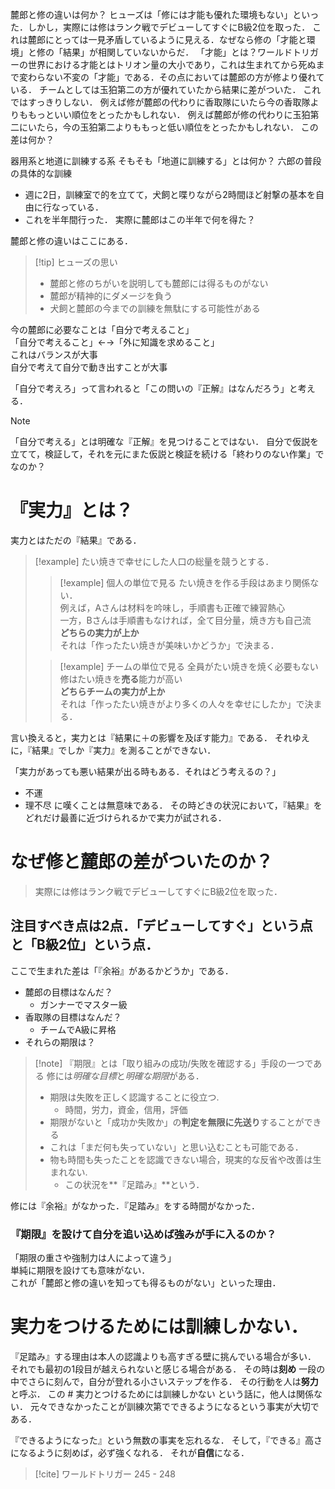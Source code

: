 麓郎と修の違いは何か？ 
ヒューズは「修には才能も優れた環境もない」といった．しかし，実際には修はランク戦でデビューしてすぐにB級2位を取った．
これは麓郎にとっては一見矛盾しているように見える．なぜなら修の「才能と環境」と修の「結果」が相関していないからだ．
「才能」とは？ワールドトリガーの世界における才能とはトリオン量の大小であり，これは生まれてから死ぬまで変わらない不変の「才能」である．その点においては麓郎の方が修より優れている．
チームとしては玉狛第二の方が優れていたから結果に差がついた．
これではすっきりしない．
例えば修が麓郎の代わりに香取隊にいたら今の香取隊よりももっといい順位をとったかもしれない．
例えば麓郎が修の代わりに玉狛第二にいたら，今の玉狛第二よりももっと低い順位をとったかもしれない．
この差は何か？


器用系と地道に訓練する系
そもそも「地道に訓練する」とは何か？
六郎の普段の具体的な訓練
- 週に2日，訓練室で的を立てて，犬飼と喋りながら2時間ほど射撃の基本を自由に行なっている．
- これを半年間行った．
実際に麓郎はこの半年で何を得た？

麓郎と修の違いはここにある．

> [!tip] ヒューズの思い
> - 麓郎と修のちがいを説明しても麓郎には得るものがない
> - 麓郎が精神的にダメージを負う
> - 犬飼と麓郎の今までの訓練を無駄にする可能性がある

今の麓郎に必要なことは「自分で考えること」<br>
「自分で考えること」←→「外に知識を求めること」<br>
これはバランスが大事<br>
自分で考えて自分で動き出すことが大事<br>


「自分で考えろ」って言われると「この問いの『正解』はなんだろう」と考える．
> [!note]
> 「自分で考える」とは明確な『正解』を見つけることではない．
> 自分で仮説を立てて，検証して，それを元にまた仮説と検証を続ける「終わりのない作業」でなのか？



# 『実力』とは？
実力とはただの『結果』である．
> [!example]
> たい焼きで幸せにした人口の総量を競うとする．<br>
> > [!example] 個人の単位で見る
> > たい焼きを作る手段はあまり関係ない． <br>
> > 例えば，Aさんは材料を吟味し，手順書も正確で練習熱心 <br>
> > 一方，Bさんは手順書もなければ，全て目分量，焼き方も自己流<br>
> > **どちらの実力が上か**<br>
> > それは「作ったたい焼きが美味いかどうか」で決まる．<br>
> 
> > [!example] チームの単位で見る
> > 全員がたい焼きを焼く必要もない <br>
> > 修はたい焼きを**売る**能力が高い<br>
> > **どちらチームの実力が上か**<br>
> > それは「作ったたい焼きがより多くの人々を幸せにしたか」で決まる．<br>

言い換えると，実力とは『結果に＋の影響を及ぼす能力』である．
それゆえに，『結果』でしか『実力』を測ることができない．

「実力があっても悪い結果が出る時もある．それはどう考えるの？」
- 不運
- 理不尽
に嘆くことは無意味である．
その時どきの状況において，『結果』をどれだけ最善に近づけられるかで実力が試される．

# なぜ修と麓郎の差がついたのか？
> 実際には修はランク戦でデビューしてすぐにB級2位を取った．


## 注目すべき点は2点．「デビューしてすぐ」という点と「B級2位」という点．
ここで生まれた差は「『余裕』があるかどうか」である．
- 麓郎の目標はなんだ？
	- ガンナーでマスター級
- 香取隊の目標はなんだ？
	- チームでA級に昇格
- それらの期限は？

> [!note] 『期限』とは「取り組みの成功/失敗を確認する」手段の一つである
> 修には*明確な目標*と*明確な期限*がある．
> - 期限は失敗を正しく認識することに役立つ.
> 	- 時間，労力，資金，信用，評価
> - 期限がないと「成功か失敗か」の**判定を無限に先送り**することができる
> - これは「まだ何も失っていない」と思い込むことも可能である．
> - 物も時間も失ったことを認識できない場合，現実的な反省や改善は生まれない.
> 	- この状況を**『足踏み』**という．



修には『余裕』がなかった．『足踏み』をする時間がなかった．

### 『期限』を設けて自分を追い込めば強みが手に入るのか？

「期限の重さや強制力は人によって違う」<br>
単純に期限を設けても意味がない．<br>
これが「麓郎と修の違いを知っても得るものがない」といった理由．

# 実力をつけるためには訓練しかない．
『足踏み』する理由は本人の認識よりも高すぎる壁に挑んでいる場合が多い．
それでも最初の1段目が越えられないと感じる場合がある．
その時は**刻め**
一段の中でさらに刻んで，自分が登れる小さいステップを作る．
その行動を人は**努力**と呼ぶ．
この # 実力とつけるためには訓練しかない という話に，他人は関係ない．
元々できなかったことが訓練次第でできるようになるという事実が大切である．

『できるようになった』という無数の事実を忘れるな．
そして，『できる』高さになるように刻めば，必ず強くなれる．
それが**自信**になる．


> [!cite]
> ワールドトリガー 245 - 248